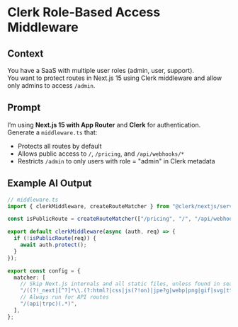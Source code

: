# Clerk Role-Based Access Middleware

## Context

You have a SaaS with multiple user roles (admin, user, support).  
You want to protect routes in Next.js 15 using Clerk middleware and allow only admins to access `/admin`.

## Prompt

I’m using **Next.js 15 with App Router** and **Clerk** for authentication.  
Generate a `middleware.ts` that:

- Protects all routes by default
- Allows public access to `/`, `/pricing`, and `/api/webhooks/*`
- Restricts `/admin` to only users with role = "admin" in Clerk metadata

## Example AI Output

```ts
// middleware.ts
import { clerkMiddleware, createRouteMatcher } from "@clerk/nextjs/server";

const isPublicRoute = createRouteMatcher(["/pricing", "/", "/api/webhooks/(.*)"]);

export default clerkMiddleware(async (auth, req) => {
  if (!isPublicRoute(req)) {
    await auth.protect();
  }
});

export const config = {
  matcher: [
    // Skip Next.js internals and all static files, unless found in search params
    "/((?!_next|[^?]*\\.(?:html?|css|js(?!on)|jpe?g|webp|png|gif|svg|ttf|woff2?|ico|csv|docx?|xlsx?|zip|webmanifest)).*)",
    // Always run for API routes
    "/(api|trpc)(.*)",
  ],
};
```
